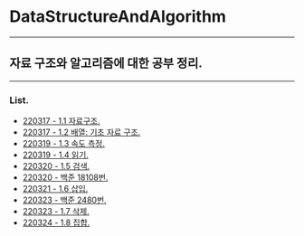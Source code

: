# DataStructureAndAlgorithm
- - -
## 자료 구조와 알고리즘에 대한 공부 정리.
- - -
### List.
- [220317 - 1.1 자료구조.](https://www.notion.so/morgan-kang/1-1-b228619c47b64d109435f4de22be0b56)
- [220317 - 1.2 배열: 기초 자료 구조.](https://www.notion.so/morgan-kang/1-2-c25678359ed342afaf10b7ac254f7b11)
- [220319 - 1.3 속도 측정.](https://www.notion.so/morgan-kang/1-3-bdc42b3b55694b9dbfcf841e6bb74d5b)
- [220319 - 1.4 읽기.](https://www.notion.so/morgan-kang/1-4-478d3fff6cca46a5a0eb843e0fdc4c8e)
- [220320 - 1.5 검색.](https://www.notion.so/morgan-kang/1-5-503dd3fb6e7e45d4b24f70ff34eecf3f)
- [220320 - 백준 18108번.](https://www.notion.so/morgan-kang/18108-10c2a08f20c0412998ad7578eb5445a8)
- [220321 - 1.6 삽입.](https://www.notion.so/morgan-kang/1-6-d84d377a91694972bc876d1bdc6a6b20)
- [220323 - 백준 2480번.](https://www.notion.so/morgan-kang/2480-9432c690264544ec9a5dfa9f6dc8d5b8)
- [220323 - 1.7 삭제.](https://www.notion.so/morgan-kang/1-7-5f9b9007f77d4444b5b769083bf5dfb4)
- [220324 - 1.8 집합.](https://www.notion.so/morgan-kang/1-8-3800b0edaae04fc6b2d6bcd0fdc080b0)
